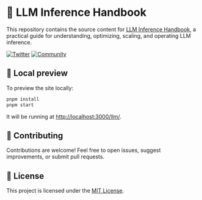 # 📖 LLM Inference Handbook

This repository contains the source content for [LLM Inference Handbook](https://bentoml.com/llm/), a practical guide for understanding, optimizing, scaling, and operating LLM inference.

[![Twitter](https://badgen.net/badge/icon/@bentomlai/1DA1F2?icon=twitter&label=Follow)](https://twitter.com/bentomlai)
[![Community](https://badgen.net/badge/Join/Community/cyan?icon=slack)](https://l.bentoml.com/join-slack)

## 🔧 Local preview

To preview the site locally:

```bash
pnpm install
pnpm start
```

It will be running at [http://localhost:3000/llm/](http://localhost:3000/llm/).

## 🤝 Contributing

Contributions are welcome! Feel free to open issues, suggest improvements, or submit pull requests.

## 📄 License

This project is licensed under the [MIT License](https://github.com/bentoml/llm-inference-in-production/blob/main/LICENSE).
